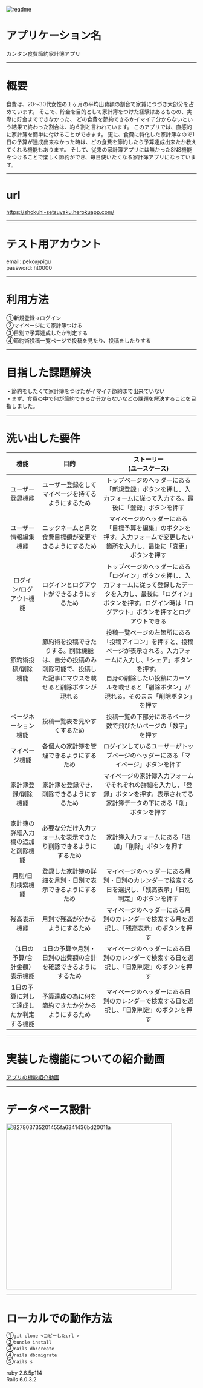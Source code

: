![readme](https://user-images.githubusercontent.com/68362725/91681205-9f5d6880-eb88-11ea-8ea3-f0d763c71195.png)
# アプリケーション名
 カンタン食費節約家計簿アプリ


***
# 概要
 食費は、20〜30代女性の１ヶ月の平均出費額の割合で家賃につづき大部分を占めています。
 そこで、貯金を目的として家計簿をつけた経験はあるものの、実際に貯金までできなかった、
 どの食費を節約できるかイマイチ分からないという結果で終わった割合は、約６割と言われています。
 このアプリでは、直感的に家計簿を簡単に付けることができます。
 更に、食費に特化した家計簿なので1日の予算が達成出来なかった時は、どの食費を節約したら予算達成出来たか教えてくれる機能もあります。
 そして、従来の家計簿アプリには無かったSNS機能をつけることで楽しく節約ができ、毎日使いたくなる家計簿アプリになっています。

***
# url<br>
https://shokuhi-setsuyaku.herokuapp.com/

***
# テスト用アカウント<br>
 email: peko@pigu<br>
 password: ht0000<br>

***
# 利用方法<br>
 ①新規登録→ログイン<br>
 ②マイページにて家計簿つける<br>
 ③日別で予算達成したか判定する<br>
 ④節約術投稿一覧ページで投稿を見たり、投稿をしたりする

***
# 目指した課題解決
・節約をしたくて家計簿をつけたがイマイチ節約まで出来ていない<br>
・まず、食費の中で何が節約できるか分からないなどの課題を解決することを目指しました。

***
# 洗い出した要件
|機能|目的|ストーリー<br>(ユースケース)| 
| :-------------------------------------: | :--------------------------------------------------------------------------------------------------------------: | :--------------------------------------------------------------------------------------------------------------------------------------------------------------------------------------------------------------------------: | 
| ユーザー登録機能|ユーザー登録をしてマイページを持てるようにするため|トップページのヘッダーにある「新規登録」ボタンを押し、入力フォームに従って入力する。最後に「登録」ボタンを押す|
|ユーザー情報編集機能|ニックネームと月次食費目標額が変更できるようにするため|マイページのヘッダーにある「目標予算を編集」のボタンを押す。入力フォームで変更したい箇所を入力し、最後に「変更」ボタンを押す|
|ログイン/ログアウト機能|ログインとログアウトができるようにするため|トップページのヘッダーにある「ログイン」ボタンを押し、入力フォームに従って登録したデータを入力し、最後に「ログイン」ボタンを押す。ログイン時は「ログアウト」ボタンを押すとログアウトできる| 
|節約術投稿/削除機能|節約術を投稿できたりする。削除機能は、自分の投稿のみ削除可能で、投稿した記事にマウスを載せると削除ボタンが現れる |投稿一覧ページの左箇所にある「投稿アイコン」を押すと、投稿ページが表示される。入力フォームに入力し、「シェア」ボタンを押す。<br>自身の削除したい投稿にカーソルを載せると「削除ボタン」が現れる。そのまま「削除ボタン」を押す|
|ページネーション機能|投稿一覧表を見やすくするため|投稿一覧の下部分にあるページ数で飛びたいページの「数字」を押す|
|マイページ機能|各個人の家計簿を管理できるようにするため|ログインしているユーザーがトップページのヘッダーにある「マイページ」ボタンを押す|
|家計簿登録/削除機能|家計簿を登録でき、削除できるようにするため|マイページの家計簿入力フォームでそれぞれの詳細を入力し、「登録」ボタンを押す。表示されてる家計簿データの下にある「削」ボタンを押す| 
|家計簿の詳細入力欄の追加と削除機能|必要な分だけ入力フォームを表示できたり削除できるようにするため|家計簿入力フォームにある「追加」「削除」ボタンを押す| 
|月別/日別検索機能|登録した家計簿の詳細を月別・日別で表示できるようにするため|マイページのヘッダーにある月別・日別のカレンダーで検索する日を選択し、「残高表示」「日別判定」のボタンを押す|
|残高表示機能|月別で残高が分かるようにするため|マイページのヘッダーにある月別のカレンダーで検索する月を選択し、「残高表示」のボタンを押す| 
|（1日の予算/合計金額）表示機能|1日の予算や月別・日別の出費額の合計を確認できるようにするため| マイページのヘッダーにある日別のカレンダーで検索する日を選択し、「日別判定」のボタンを押す| 
|1日の予算に対して達成したか判定する機能|予算達成の為に何を節約できたか分かるようにするため|マイページのヘッダーにある日別のカレンダーで検索する日を選択し、「日別判定」のボタンを押す| 

***
# 実装した機能についての紹介動画
[アプリの機能紹介動画](https://youtu.be/NYTx00hOMuQ)

***
# データベース設計<br>
<img width="438" alt="827803735201455fa6341436bd20011a" src="https://user-images.githubusercontent.com/68362725/91797287-23812000-ec5d-11ea-9a86-a674219ee80b.png">

***
# ローカルでの動作方法<br>
①`git clone <コピーしたurl >`<br>
②`bundle install`<br>
③`rails db:create`<br>
④`rails db:migrate`<br>
⑤`rails s`<br>

ruby 2.6.5p114 <br>
Rails 6.0.3.2
